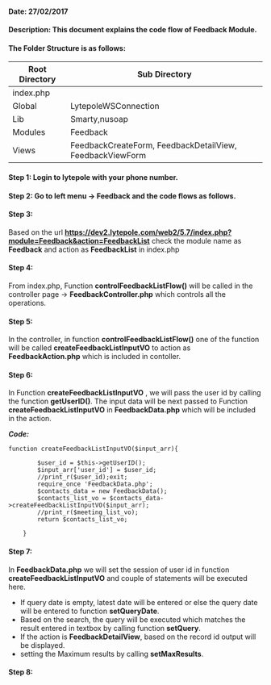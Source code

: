 #### Date: 27/02/2017

#### Description: This document explains the code flow of Feedback Module.

#### The Folder Structure is as follows:

 Root Directory | Sub Directory 
------------ | -------------
index.php | 
Global | LytepoleWSConnection
Lib | Smarty,nusoap
Modules | Feedback
Views | FeedbackCreateForm, FeedbackDetailView, FeedbackViewForm

#### Step 1: Login to lytepole with your phone number. 

#### Step 2: Go to left menu -> Feedback and the code flows as follows.

#### Step 3:
Based on the url **https://dev2.lytepole.com/web2/5.7/index.php?module=Feedback&action=FeedbackList** check the module name as **Feedback** and action as **FeedbackList** in index.php

#### Step 4: 
From index.php, Function **controlFeedbackListFlow()** will be called in the controller page -> **FeedbackController.php**  which controls all the operations.

#### Step 5:
In the controller, in function **controlFeedbackListFlow()** one of the function will be called **createFeedbackListInputVO** to action as **FeedbackAction.php** which is included in contoller.

#### Step 6:
In Function **createFeedbackListInputVO** , we will pass the user id by calling the function **getUserID()**. The input data will be next passed to Function **createFeedbackListInputVO** in **FeedbackData.php** which will be included in the action.

**_Code:_**

```
function createFeedbackListInputVO($input_arr){
        
		$user_id = $this->getUserID();	
		$input_arr['user_id'] = $user_id;
		//print_r($user_id);exit;
        require_once 'FeedbackData.php';
        $contacts_data = new FeedbackData();
        $contacts_list_vo = $contacts_data->createFeedbackListInputVO($input_arr);
		//print_r($meeting_list_vo);		
        return $contacts_list_vo;      
        
    }
 ```
 
#### Step 7:

In **FeedbackData.php** we will set the session of user id in function   **createFeedbackListInputVO** and couple of statements will be executed here.

- If query date is empty, latest date will be entered or else the query date will be entered to function **setQueryDate**.
- Based on the search, the query will be executed which matches the result entered in textbox by calling function **setQuery**.
- If the action is **FeedbackDetailView**, based on the record id output will be displayed.
- setting the Maximum results by calling **setMaxResults**.

#### Step 8:





